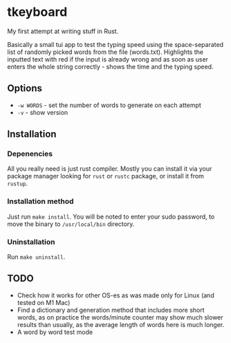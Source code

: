 # tkeyboard

My first attempt at writing stuff in Rust.

 Basically a small tui app to
test the typing speed using the space-separated list of randomly picked
words from the file (words.txt). Highlights the inputted text with red
if the input is already wrong and as soon as user enters the whole string
correctly - shows the time and the typing speed.

## Options
- `-w WORDS` - set the number of words to generate on each attempt
- `-v` - show version 

## Installation

### Depenencies

All you really need is just rust compiler. Mostly you can install it via your package manager looking for `rust` or `rustc` package, or install it
from `rustup`.

### Installation method

Just run `make install`. You will be noted to enter your sudo password,
to move the binary to `/usr/local/bin` directory.

### Uninstallation

Run `make uninstall`.

## TODO

- Check how it works for other OS-es as was made only for Linux (and tested on M1 Mac)
- Find a dictionary and generation method that includes more short words, 
as on practice the words/minute counter may show much slower results than
usually, as the average length of words here is much longer.
- A word by word test mode

